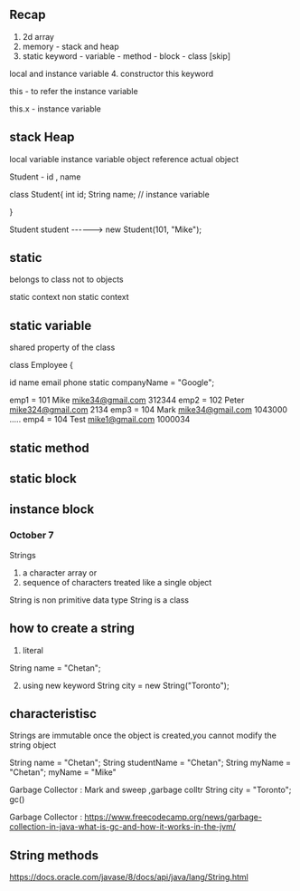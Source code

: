 ## Recap 

1. 2d array 
2. memory - stack and heap 
3. static keyword 
        - variable 
        - method 
        - block 
        - class [skip]

local and instance variable 
4. constructor 
        this keyword 
  

this - to refer the instance variable 

this.x - instance variable 


## stack                           Heap 
local variable                     instance variable 
object reference                   actual object 


Student - id , name 

class Student{
  int id;
  String name; // instance variable 

}

Student student         ------>    new Student(101, "Mike");

## static 
belongs to class not to objects 


static context                  non static context

## static variable 
shared property of the class 


class Employee {

id 
name
email 
phone 
static companyName = "Google";

emp1 = 101 Mike mike34@gmail.com 312344 
emp2 = 102 Peter mike324@gmail.com 2134
emp3 = 104 Mark mike34@gmail.com 1043000
.....
emp4 = 104 Test mike1@gmail.com 1000034 


## static method
## static block 
## instance block


### October 7 

Strings 
1. a character array 
or 
2. sequence of characters treated like a single object 

String is non primitive data type 
String is a class 

## how to create a string 
1. literal 

String name = "Chetan";

2. using new keyword 
String city = new String("Toronto");


## characteristisc 
Strings are immutable 
once the object is created,you cannot modify the string object 

String name = "Chetan";
String studentName = "Chetan";
String myName = "Chetan";
myName = "Mike"

Garbage Collector : Mark and sweep ,garbage colltr
String city = "Toronto";                gc()

Garbage Collector :
https://www.freecodecamp.org/news/garbage-collection-in-java-what-is-gc-and-how-it-works-in-the-jvm/


## String methods 
https://docs.oracle.com/javase/8/docs/api/java/lang/String.html
















